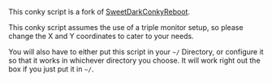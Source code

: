 This conky script is a fork of [SweetDarkConkyReboot](https://github.com/ragnarokxg/SweetDarkConkyRebootV). 

This conky script assumes the use of a triple monitor setup, so please change the X and Y coordinates to cater to your needs.

You will also have to either put this script in your ``~/`` Directory, or configure it so that it works in whichever directory you choose. It will work right out the box if you just put it in ``~/``.
